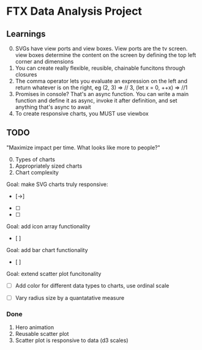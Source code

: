 # FTX Data Analysis Project

## Learnings

00. SVGs have view ports and view boxes. View ports are the tv screen. view boxes determine the content on the screen by defining the top left corner and dimensions
01. You can create really flexible, reusible, chainable funcitons through closures
02. The comma operator lets you evaluate an expression on the left and return whatever is on the right, eg (2, 3) => // 3, (let x = 0, ++x) => //1
03. Promises in console? That's an async function. You can write a main function and define it as async, invoke it after definition, and set anything that's async to await
04. To create responsive charts, you MUST use viewbox


## TODO

"Maximize impact per time. What looks like more to people?"


00. Types of charts
02. Appropriately sized charts
01. Chart complexity


Goal: make SVG charts truly responsive:
- [→]
- [ ]
- [ ]



Goal: add icon array functionality
- [ ]


Goal: add bar chart functionality
- [ ]


Goal: extend scatter plot funcitonality
- [ ] Add color for different data types to charts, use ordinal scale
- [ ] Vary radius size by a quantatative measure


### Done

01. Hero animation
02. Reusable scatter plot
03. Scatter plot is responsive to data (d3 scales)
